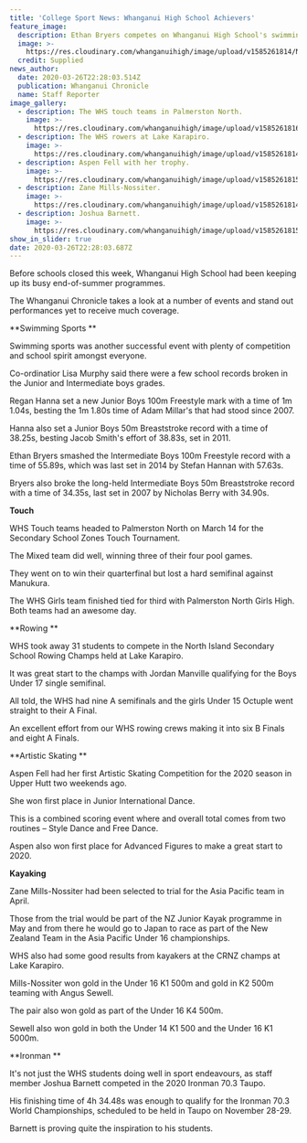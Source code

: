 ```yaml
---
title: 'College Sport News: Whanganui High School Achievers'
feature_image:
  description: Ethan Bryers competes on Whanganui High School's swimming sports day.
  image: >-
    https://res.cloudinary.com/whanganuihigh/image/upload/v1585261814/News/7IAQL7EJIFFOFKN2CMUQS6JYBU.jpg
  credit: Supplied
news_author:
  date: 2020-03-26T22:28:03.514Z
  publication: Whanganui Chronicle
  name: Staff Reporter
image_gallery:
  - description: The WHS touch teams in Palmerston North.
    image: >-
      https://res.cloudinary.com/whanganuihigh/image/upload/v1585261816/News/SR4LUU4JB5H5TB6J2DD37WRT6U.jpg
  - description: The WHS rowers at Lake Karapiro.
    image: >-
      https://res.cloudinary.com/whanganuihigh/image/upload/v1585261814/News/4JL37N6VLRHRTOKVNDYGTC2ZHI.jpg
  - description: Aspen Fell with her trophy.
    image: >-
      https://res.cloudinary.com/whanganuihigh/image/upload/v1585261815/News/TADIY64MTFDDPPZEC27I3KDUVM.jpg
  - description: Zane Mills-Nossiter.
    image: >-
      https://res.cloudinary.com/whanganuihigh/image/upload/v1585261814/News/6XN3G5XJMZD3VIW3FBORFDLKAQ.jpg
  - description: Joshua Barnett.
    image: >-
      https://res.cloudinary.com/whanganuihigh/image/upload/v1585261815/News/WQML2IF5SJD3BEHB2CYCID3DIA.jpg
show_in_slider: true
date: 2020-03-26T22:28:03.687Z
---
```

Before schools closed this week, Whanganui High School had been keeping up its busy end-of-summer programmes.

The Whanganui Chronicle takes a look at a number of events and stand out performances yet to receive much coverage.

**Swimming Sports**

Swimming sports was another successful event with plenty of competition and school spirit amongst everyone.

Co-ordinatior Lisa Murphy said there were a few school records broken in the Junior and Intermediate boys grades.

Regan Hanna set a new Junior Boys 100m Freestyle mark with a time of 1m 1.04s, besting the 1m 1.80s time of Adam Millar's that had stood since 2007.

Hanna also set a Junior Boys 50m Breaststroke record with a time of 38.25s, besting Jacob Smith's effort of 38.83s, set in 2011.

Ethan Bryers smashed the Intermediate Boys 100m Freestyle record with a time of 55.89s, which was last set in 2014 by Stefan Hannan with 57.63s.

Bryers also broke the long-held Intermediate Boys 50m Breaststroke record with a time of 34.35s, last set in 2007 by Nicholas Berry with 34.90s.

**Touch**

WHS Touch teams headed to Palmerston North on March 14 for the Secondary School Zones Touch Tournament.

The Mixed team did well, winning three of their four pool games.

They went on to win their quarterfinal but lost a hard semifinal against Manukura.

The WHS Girls team finished tied for third with Palmerston North Girls High. Both teams had an awesome day.

**Rowing**

WHS took away 31 students to compete in the North Island Secondary School Rowing Champs held at Lake Karapiro.

It was great start to the champs with Jordan Manville qualifying for the Boys Under 17 single semifinal.

All told, the WHS had nine A semifinals and the girls Under 15 Octuple went straight to their A Final.

An excellent effort from our WHS rowing crews making it into six B Finals and eight A Finals.

**Artistic Skating**

Aspen Fell had her first Artistic Skating Competition for the 2020 season in Upper Hutt two weekends ago.

She won first place in Junior International Dance.

This is a combined scoring event where and overall total comes from two routines – Style Dance and Free Dance.

Aspen also won first place for Advanced Figures to make a great start to 2020.

**Kayaking**

Zane Mills-Nossiter had been selected to trial for the Asia Pacific team in April.

Those from the trial would be part of the NZ Junior Kayak programme in May and from there he would go to Japan to race as part of the New Zealand Team in the Asia Pacific Under 16 championships.

WHS also had some good results from kayakers at the CRNZ champs at Lake Karapiro.

Mills-Nossiter won gold in the Under 16 K1 500m and gold in K2 500m teaming with Angus Sewell.

The pair also won gold as part of the Under 16 K4 500m.

Sewell also won gold in both the Under 14 K1 500 and the Under 16 K1 5000m.

**Ironman**

It's not just the WHS students doing well in sport endeavours, as staff member Joshua Barnett competed in the 2020 Ironman 70.3 Taupo.

His finishing time of 4h 34.48s was enough to qualify for the Ironman 70.3 World Championships, scheduled to be held in Taupo on November 28-29.

Barnett is proving quite the inspiration to his students.
